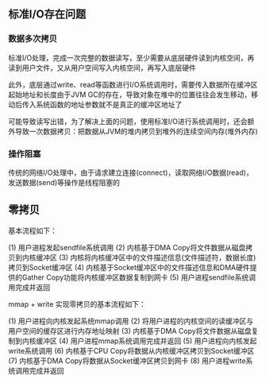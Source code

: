 ## 标准I/O存在问题
### 数据多次拷贝
标准I/O处理，完成一次完整的数据读写，至少需要从底层硬件读到内核空间，再读到用户文件，又从用户空间写入内核空间，再写入底层硬件

此外，底层通过write、read等函数进行I/O系统调用时，需要传入数据所在缓冲区起始地址和长度由于JVM GC的存在，导致对象在堆中的位置往往会发生移动，移动后传入系统函数的地址参数就不是真正的缓冲区地址了

可能导致读写出错，为了解决上面的问题，使用标准I/O进行系统调用时，还会额外导致一次数据拷贝：把数据从JVM的堆内拷贝到堆外的连续空间内存(堆外内存)
### 操作阻塞
传统的网络I/O处理中，由于请求建立连接(connect)，读取网络I/O数据(read)，发送数据(send)等操作是线程阻塞的


## 零拷贝
基本流程如下：

(1) 用户进程发起sendfile系统调用
(2) 内核基于DMA Copy将文件数据从磁盘拷贝到内核缓冲区
(3) 内核将内核缓冲区中的文件描述信息(文件描述符，数据长度)拷贝到Socket缓冲区
(4) 内核基于Socket缓冲区中的文件描述信息和DMA硬件提供的Gather Copy功能将内核缓冲区数据复制到网卡
(5) 用户进程sendfile系统调用完成并返回


mmap + write 实现零拷贝的基本流程如下：

(1) 用户进程向内核发起系统mmap调用
(2) 将用户进程的内核空间的读缓冲区与用户空间的缓存区进行内存地址映射
(3) 内核基于DMA Copy将文件数据从磁盘复制到内核缓冲区
(4) 用户进程mmap系统调用完成并返回
(5) 用户进程向内核发起write系统调用
(6) 内核基于CPU Copy将数据从内核缓冲区拷贝到Socket缓冲区
(7) 内核基于DMA Copy将数据从Socket缓冲区拷贝到网卡
(8) 用户进程write系统调用完成并返回